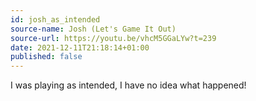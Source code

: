 ```yaml
---
id: josh_as_intended
source-name: Josh (Let's Game It Out)
source-url: https://youtu.be/vhcM5GGaLYw?t=239
date: 2021-12-11T21:18:14+01:00
published: false
---
```

I was playing as intended, I have no idea what happened!
